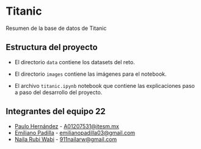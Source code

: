# Titanic

Resumen de la base de datos de Titanic

## Estructura del proyecto

-   El directorio `data` contiene los datasets del reto.

-   El directorio `images` contiene las imágenes para el notebook.

-   El archivo `titanic.ipynb` notebook que contiene las explicaciones paso a paso del desarrollo del proyecto.

## Integrantes del equipo 22

-   [Paulo Hernández](https://github.com/PauloHJ) - [A01207531\@itesm.mx](mailto:A01207531@itesm.mx)
-   [Emiliano Padilla](https://github.com/ephetpv) - [emilianopadilla03\@gmail.com](mailto:emilianopadilla03@gmail.com)
-   [Naila Rubi Wabi](https://github.com/wabinai) - [911nailarw\@gmail.com](mailto:911nailarw@gmail.com)
